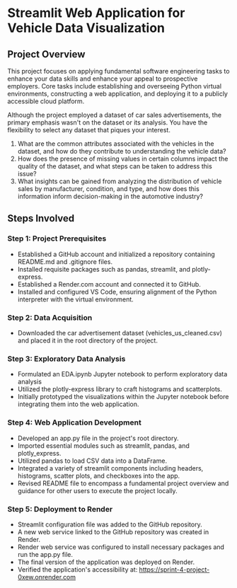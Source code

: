 # Streamlit Web Application for Vehicle Data Visualization

## Project Overview

This project focuses on applying fundamental software engineering tasks to enhance your data skills and enhance your appeal to prospective employers. Core tasks include establishing and overseeing Python virtual environments, constructing a web application, and deploying it to a publicly accessible cloud platform.

Although the project employed a dataset of car sales advertisements, the primary emphasis wasn't on the dataset or its analysis. You have the flexibility to select any dataset that piques your interest.

1. What are the common attributes associated with the vehicles in the dataset, and how do they contribute to understanding the vehicle data?
2. How does the presence of missing values in certain columns impact the quality of the dataset, and what steps can be taken to address this issue?
3. What insights can be gained from analyzing the distribution of vehicle sales by manufacturer, condition, and type, and how does this information inform decision-making in the automotive industry?
## Steps Involved

### Step 1: Project Prerequisites

- Established a GitHub account and initialized a repository containing README.md and .gitignore files.
- Installed requisite packages such as pandas, streamlit, and plotly-express.
- Established a Render.com account and connected it to GitHub.
- Installed and configured VS Code, ensuring alignment of the Python interpreter with the virtual environment.

### Step 2: Data Acquisition

- Downloaded the car advertisement dataset (vehicles_us_cleaned.csv) and placed it in the root directory of the project.

### Step 3: Exploratory Data Analysis

- Formulated an EDA.ipynb Jupyter notebook to perform exploratory data analysis
- Utilized the plotly-express library to craft histograms and scatterplots.
- Initially prototyped the visualizations within the Jupyter notebook before integrating them into the web application.

### Step 4: Web Application Development

- Developed an app.py file in the project's root directory.
- Imported essential modules such as streamlit, pandas, and plotly_express.
- Utilized pandas to load CSV data into a DataFrame.
- Integrated a variety of streamlit components including headers, histograms, scatter plots, and checkboxes into the app.
- Revised README file to encompass a fundamental project overview and guidance for other users to execute the project locally.

### Step 5: Deployment to Render
- Streamlit configuration file was added to the GitHub repository.
- A new web service linked to the GitHub repository was created in Render.
- Render web service was configured to install necessary packages and run the app.py file.
- The final version of the application was deployed on Render.
- Verified the application's accessibility at: https://sprint-4-project-0xew.onrender.com
